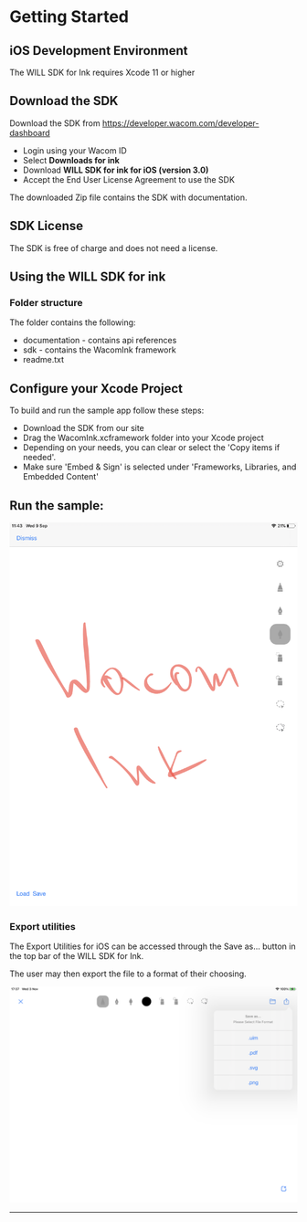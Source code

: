# Getting Started 

## iOS Development Environment

The WILL SDK for Ink requires Xcode 11 or higher

## Download the SDK

Download the SDK from https://developer.wacom.com/developer-dashboard

* Login using your Wacom ID
* Select **Downloads for ink**
* Download **WILL SDK for ink for iOS (version 3.0)**
* Accept the End User License Agreement to use the SDK

The downloaded Zip file contains the SDK with documentation.

## SDK License

The SDK is free of charge and does not need a license.

## Using the WILL SDK for ink

### Folder structure
The folder contains the following:

* documentation - contains api references 
* sdk - contains the WacomInk framework
* readme.txt

## Configure your Xcode Project

To build and run the sample app follow these steps:

* Download the SDK from our site
* Drag the WacomInk.xcframework folder into your Xcode project
* Depending on your needs, you can clear or select the 'Copy items if needed'.
* Make sure 'Embed & Sign' is selected under 'Frameworks, Libraries, and Embedded Content'

## Run the sample:

![image info](./media/IMG_0281.PNG)

### Export utilities

The Export Utilities for iOS can be accessed through the Save as... button in the top bar of the WILL SDK for Ink.

The user may then export the file to a format of their choosing.

![Export utilities](media/export-utilities.png)

---
